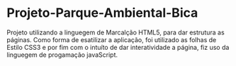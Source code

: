 # Projeto-Parque-Ambiental-Bica
 Projeto utilizando a linguegem de Marcalção HTML5, para dar estrutura  as páginas.  Como forma de esatilizar a aplicação, foi utilizado as folhas de Estilo CSS3 e por fim com o intuíto de  dar interatividade a página, fiz uso da linguegem de progamação javaScript.

